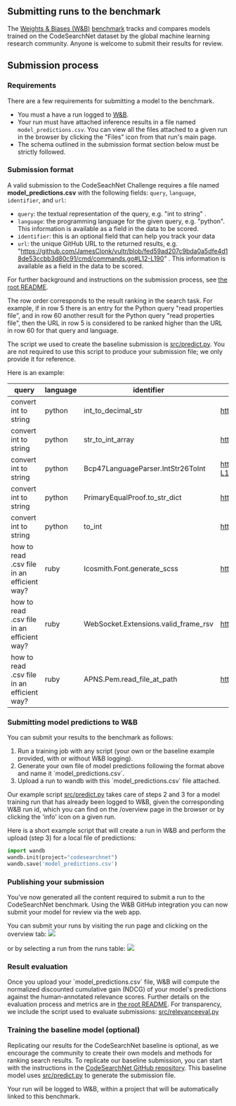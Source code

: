 ## Submitting runs to the benchmark

The [Weights & Biases (W&B)](https://www.wandb.com) [benchmark](https://app.wandb.ai/github/codesearchnet/benchmark) tracks and compares models trained on the CodeSearchNet dataset by the global machine learning research community. Anyone is welcome to submit their results for review.

## Submission process

### Requirements

There are a few requirements for submitting a model to the benchmark.
- You must a have a run logged to [W&B](https://app.wandb.ai).
- Your run must have attached inference results in a file named  `model_predictions.csv`. You can view all the files attached to a given run in the browser by clicking the "Files" icon from that run's main page. 
- The schema outlined in the submission format section below must be strictly followed. 

### Submission format

A valid submission to the CodeSeachNet Challenge requires a file named **model_predictions.csv** with the following fields: `query`, `language`, `identifier`, and `url`:

* `query`: the textual representation of the query, e.g. "int to string" .  
* `language`: the programming language for the given query, e.g. "python".  This information is available as a field in the data to be scored.
* `identifier`: this is an optional field that can help you track your data
* `url`: the unique GitHub URL to the returned results, e.g. "https://github.com/JamesClonk/vultr/blob/fed59ad207c9bda0a5dfe4d18de53ccbb3d80c91/cmd/commands.go#L12-L190" . This information is available as a field in the data to be scored.
      
For further background and instructions on the submission process, see [the root README](README.md).

The row order corresponds to the result ranking in the search task. For example, if in row 5 there is an entry for the Python query "read properties file", and in row 60 another result for the Python query "read properties file", then the URL in row 5 is considered to be ranked higher than the URL in row 60 for that query and language.

The script we used to create the baseline submission is [src/predict.py](src/predict.py).  You are not required to use this script to produce your submission file; we only provide it for reference.

Here is an example: 

| query                 | language | identifier                        | url                                                                                                                                                   |
| --------------------- | -------- | --------------------------------- | ----------------------------------------------------------------------------------------------------------------------------------------------------- |
| convert int to string | python   | int_to_decimal_str                | https://github.com/raphaelm/python-sepaxml/blob/187b699b1673c862002b2bae7e1bd62fe8623aec/sepaxml/utils.py#L64-L76                                     |
| convert int to string | python   | str_to_int_array                  | https://github.com/UCSBarchlab/PyRTL/blob/0988e5c9c10ededd5e1f58d5306603f9edf4b3e2/pyrtl/rtllib/libutils.py#L23-L33                                   |
| convert int to string | python   | Bcp47LanguageParser.IntStr26ToInt | https://github.com/google/transitfeed/blob/eb2991a3747ba541b2cb66502b305b6304a1f85f/extensions/googletransit/pybcp47/bcp47languageparser.py#L138-L139 |
| convert int to string | python   | PrimaryEqualProof.to_str_dict     | https://github.com/hyperledger-archives/indy-anoncreds/blob/9d9cda3d505c312257d99a13d74d8f05dac3091a/anoncreds/protocol/types.py#L604-L613            |
| convert int to string | python   | to_int                            | https://github.com/mfussenegger/cr8/blob/a37d6049f1f9fee2d0556efae2b7b7f8761bffe8/cr8/cli.py#L8-L23                                                   |
| how to read .csv file in an efficient way? | ruby | Icosmith.Font.generate_scss                | https://github.com/tulios/icosmith-rails/blob/e73c11eaa593fcb6f9ba93d34fbdbfe131693af4/lib/icosmith-rails/font.rb#L80-L88             |
| how to read .csv file in an efficient way? | ruby | WebSocket.Extensions.valid_frame_rsv       | https://github.com/faye/websocket-extensions-ruby/blob/1a441fac807e08597ec4b315d4022aea716f3efc/lib/websocket/extensions.rb#L120-L134 |
| how to read .csv file in an efficient way? | ruby | APNS.Pem.read_file_at_path                 | https://github.com/jrbeck/mercurius/blob/1580a4af841a6f30ac62f87739fdff87e9608682/lib/mercurius/apns/pem.rb#L12-L18                   |



### Submitting model predictions to W&B 

You can submit your results to the benchmark as follows:

1. Run a training job with any script (your own or the baseline example provided, with or without W&B logging).
2. Generate your own file of model predictions following the format above and name it \`model_predictions.csv\`.
3. Upload a run to wandb with this \`model_predictions.csv\` file attached.

Our example script [src/predict.py](src/predict.py) takes care of steps 2 and 3 for a model training run that has already been logged to W&B, given the corresponding W&B run id, which you can find on the /overview page in the browser or by clicking the 'info' icon on a given run.

Here is a short example script that will create a run in W&B and perform the upload (step 3) for a local file of predictions:
```python
import wandb
wandb.init(project="codesearchnet")
wandb.save('model_predictions.csv')
```

### Publishing your submission

You've now generated all the content required to submit a run to the CodeSearchNet benchmark. Using the W&B GitHub integration you can now submit your model for review via the web app.

You can submit your runs by visiting the run page and clicking on the overview tab:
![](https://github.com/wandb/core/blob/master/frontends/app/src/assets/run-page-benchmark.png?raw=true)

or by selecting a run from the runs table:
![](https://app.wandb.ai/static/media/submit_benchmark_run.e286da0d.png)

### Result evaluation

Once you upload your \`model_predictions.csv\` file, W&B will compute the normalized discounted cumulative gain (NDCG) of your model's predictions against the human-annotated relevance scores.  Further details on the evaluation process and metrics are in [the root README](README.md). For transparency, we include the script used to evaluate submissions: [src/relevanceeval.py](src/relevanceeval.py)


### Training the baseline model (optional)

Replicating our results for the CodeSearchNet baseline is optional, as we encourage the community to create their own models and methods for ranking search results.  To replicate our baseline submission, you can start with the instructions in the [CodeSearchNet GitHub repository](https://github.com/github/CodeSearchNet).  This baseline model uses [src/predict.py](src/predict.py) to generate the submission file.

Your run will be logged to W&B, within a project that will be automatically linked to this benchmark.
